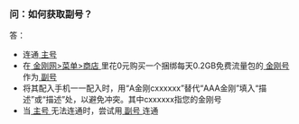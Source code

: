 ### 问：如何获取副号？
答：
- 连通[ 主号 ]()
- 在[ 金刚网>菜单>商店 ]()里花0元购买一个捆绑每天0.2GB免费流量包的[ 金刚号 ](https://a2zitpro.github.io/web/金刚号)作为[ 副号 ](https://a2zitpro.github.io/web/副号)
- 将其配入手机一一配入时，用“A金刚cxxxxxx”替代“AAA金刚”填入“描述”或“描述”处，以避免冲突。其中cxxxxxx指您的金刚号
- 当[ 主号 ](https://a2zitpro.github.io/web/主号)无法连通时，尝试用[ 副号 ](https://a2zitpro.github.io/web/副号)连通


